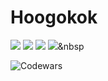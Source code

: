 # Hoogokok
<img src="https://img.shields.io/badge/Java-007396?style=flat-square&logo=Java&logoColor=white"/></a>
<img src="https://img.shields.io/badge/Spring-6DB33F?style=flat-square&logo=Spring&logoColor=white"/>
  <img src="https://img.shields.io/badge/SpringBoot-6DB33F?style=flat-square&logo=SpringBoot&logoColor=white"/></a>
  <img src="https://img.shields.io/badge/SpringSecurity-#6DB33Fstyle=flat-square&logo=SpringBoot&logoColor=white"/></a>&nbsp 





![Codewars](https://github.r2v.ch/codewars?user=Hoogokok&stroke=%23BB432C)

